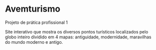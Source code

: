 # Avemturismo
Projeto de prática profissional 1

Site interativo que mostra os diversos pontos turísticos localizados pelo globo inteiro dividido em 4 mapas: antiguidade, modernidade, maravilhas do mundo moderno e antigo.
